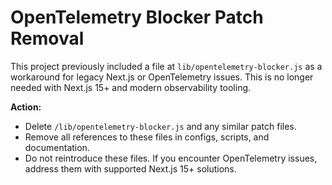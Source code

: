 # OpenTelemetry Blocker Patch Removal

This project previously included a file at `lib/opentelemetry-blocker.js` as a workaround for legacy Next.js or OpenTelemetry issues. This is no longer needed with Next.js 15+ and modern observability tooling.

**Action:**

- Delete `/lib/opentelemetry-blocker.js` and any similar patch files.
- Remove all references to these files in configs, scripts, and documentation.
- Do not reintroduce these files. If you encounter OpenTelemetry issues, address them with supported Next.js 15+ solutions.
